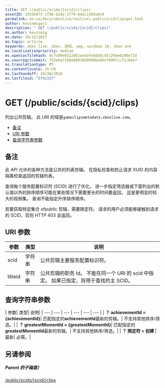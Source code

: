 ```yaml
---
title: GET (/public/scids/{scid}/clips)
assetID: 15b3e873-1f96-b1da-2f79-6dac1369a4c0
permalink: en-us/docs/xboxlive/rest/uri-publicscidclipsget.html
author: KevinAsgari
description: " GET (/public/scids/{scid}/clips)"
ms.author: kevinasg
ms.date: 10/12/2017
ms.topic: article
keywords: xbox live, xbox, 游戏, uwp, windows 10, xbox one
ms.localizationpriority: medium
ms.openlocfilehash: 0c7c00e9322881aedafeddddcd5129ae0248e718
ms.sourcegitcommit: 753e0a7160a88830d9908b446ef0907cc71c64e7
ms.translationtype: MT
ms.contentlocale: zh-CN
ms.lasthandoff: 10/30/2018
ms.locfileid: "5741157"
---
```

# <a name="get-publicscidsscidclips"></a>GET (/public/scids/{scid}/clips)
列出公共剪辑。 此 URI 的域是`gameclipsmetadata.xboxlive.com`。
 
  * [备注](#ID4EV)
  * [URI 参数](#ID4ECB)
  * [查询字符串参数](#ID4ENB)
 
<a id="ID4EV"></a>

 
## <a name="remarks"></a>备注
 
此 API 允许的各种方法是公共的列表剪辑。 在隐私检查和防止请求 XUID 的内容隔离检查返回的剪辑列表。
 
查询每个服务配置标识符 (SCID) 进行了优化。 进一步指定筛选器或下面列出的默认值以外的排序顺序可能在某些情况下需要更长的时间要返回。 这是更明显的较大的视频集。 查询不能指定升序排序顺序。
 
若要获取特定集合 ofpublic 剪辑，需要限定符。 请求的用户必须能够接触到请求的 SCID，否则 HTTP 403 会返回。
  
<a id="ID4ECB"></a>

 
## <a name="uri-parameters"></a>URI 参数
 
| 参数| 类型| 说明| 
| --- | --- | --- | 
| scid| 字符串| 公共剪辑主要服务配置标识符。| 
| titleid| 字符串| 公共剪辑的职务 Id。 不能在同一个 URI 的 scid 中指定。 如果已指定，将用于查找的主 SCID。| 
  
<a id="ID4ENB"></a>

 
## <a name="query-string-parameters"></a>查询字符串参数
 
| 参数| 类型| 说明| 
| --- | --- | --- | --- | --- | --- | 
| <b>？ achievementId = {achievementId}</b>| 匹配指定的<b>achievementId</b>最新的剪辑。| 不支持其他排序/筛选。| 
| <b>？ greatestMomentId = {greatestMomentId}</b>| 匹配指定的<b>greatestMomentId</b>最新的剪辑。| 不支持其他排序/筛选。| 
| <b>？ 限定符 = 创建 </b>| 最新| 必需。| 
  
<a id="ID4EDD"></a>

 
## <a name="see-also"></a>另请参阅
 
<a id="ID4EFD"></a>

 
##### <a name="parent"></a>Parent 的子磁盘） 

[/public/scids/{scid}/clips](uri-publicscidclips.md)

   